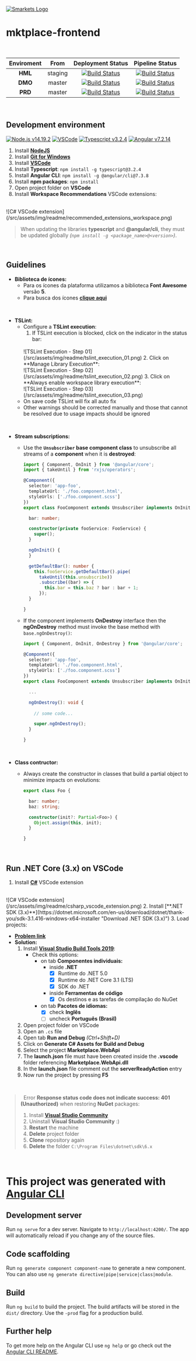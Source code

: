 [![Smarkets Logo](/src/assets/img/readme/smarkets_logo.png)](https://smarkets.com.br)

# mktplace-frontend

<br>

| Enviroment |  From   |                                                                                                          Deployment Status                                                                                                          |                                                                                                          Pipeline Status                                                                                                           |
| :--------: | :-----: | :---------------------------------------------------------------------------------------------------------------------------------------------------------------------------------------------------------------------------------: | :--------------------------------------------------------------------------------------------------------------------------------------------------------------------------------------------------------------------------------: |
|  **HML**   | staging | [![Build Status](https://vsrm.dev.azure.com/smarkets/_apis/public/Release/badge/8363c45e-bd6e-4af3-b058-f286ee56e829/2/2)](https://vsrm.dev.azure.com/smarkets/_apis/public/Release/badge/8363c45e-bd6e-4af3-b058-f286ee56e829/2/2) | [![Build Status](https://dev.azure.com/smarkets/Marketplace/_apis/build/status/Homologa%C3%A7%C3%A3o/CI-FRONT-HML?branchName=staging)](https://dev.azure.com/smarkets/Marketplace/_build/latest?definitionId=4&branchName=staging) |
|  **DMO**   | master  | [![Build Status](https://vsrm.dev.azure.com/smarkets/_apis/public/Release/badge/8363c45e-bd6e-4af3-b058-f286ee56e829/3/7)](https://vsrm.dev.azure.com/smarkets/_apis/public/Release/badge/8363c45e-bd6e-4af3-b058-f286ee56e829/3/7) |   [![Build Status](https://dev.azure.com/smarkets/Marketplace/_apis/build/status/Produ%C3%A7%C3%A3o/CI-FRONT-DMO?branchName=master)](https://dev.azure.com/smarkets/Marketplace/_build/latest?definitionId=11&branchName=master)   |
|  **PRD**   | master  | [![Build Status](https://vsrm.dev.azure.com/smarkets/_apis/public/Release/badge/8363c45e-bd6e-4af3-b058-f286ee56e829/3/5)](https://vsrm.dev.azure.com/smarkets/_apis/public/Release/badge/8363c45e-bd6e-4af3-b058-f286ee56e829/3/5) |   [![Build Status](https://dev.azure.com/smarkets/Marketplace/_apis/build/status/Produ%C3%A7%C3%A3o/CI-FRONT-PRD?branchName=master)](https://dev.azure.com/smarkets/Marketplace/_build/latest?definitionId=9&branchName=master)    |

<br>

## Development environment

[![Node.js v14.19.2](https://shields.smarkets.com.br/static/v1?label=node.js&message=v14.19.2&color=77b063&logo=nodedotjs&logoColor=fff&style=flat)](https://nodejs.org/download/release/v14.19.2/node-v14.19.2-x64.msi)
[![VSCode](https://shields.smarkets.com.br/static/v1?label=vscode&message=latest&color=0082cf&logo=visualstudiocode&logoColor=fff&style=flat)](https://code.visualstudio.com/download)
[![Typescript v3.2.4](https://shields.smarkets.com.br/static/v1?label=typescript&message=v3.2.4&color=3477c1&logo=typescript&logoColor=fff&style=flat)](https://www.npmjs.com/package/typescript/v/3.9.4)
[![Angular v7.2.14](https://shields.smarkets.com.br/static/v1?label=angular&message=v7.2.14&color=e94247&logo=angular&logoColor=fff&style=flat)](https://v7.angular.io/docs)

<!-- Badges Shields: https://shields.io/ (https://shields.smarkets.com.br/) -->

1. Install [**NodeJS**](https://nodejs.org/download/release/v14.19.2/node-v14.19.2-x64.msi "Download NodeJS")
2. Install [**Git for Windows**](https://gitforwindows.org "Download Git for Windows")
3. Install [**VSCode**](https://code.visualstudio.com/download "Download VSCode")
4. Install **Typescript**: `npm install -g typescript@3.2.4`
5. Install **Angular CLI**: `npm install -g @angular/cli@7.3.8`
6. Install **npm packages**: `npm install`
7. Open project folder on **VSCode**
8. Install **Workspace Recommendations** VSCode extensions:
  <br>
   ![C# VSCode extension](/src/assets/img/readme/recommended_extensions_workspace.png)

> When updating the libraries **typescript** and **@angular/cli**, they must be updated globally _(`npm install -g <package_name>@<version>`)_.

<br>

## Guidelines

- **Biblioteca de ícones:**
  - Para os ícones da plataforma utilizamos a biblioteca **Font Awesome** versão **5**.
  - Para busca dos ícones [**clique aqui**](https://fontawesome.com/v5/search?o=r&m=free "Buscar ícones Font Awesome 5 free")

<br>

- **TSLint:** 
  - Configure a **TSLint execution**:
    1. If TSLint execution is blocked, click on the indicator in the status bar: 
    <br>
    ![TSLint Execution - Step 01](/src/assets/img/readme/tslint_execution_01.png)
    2. Click on **Manage Library Execution**: 
    <br>
    ![TSLint Execution - Step 02](/src/assets/img/readme/tslint_execution_02.png)
    3. Click on **Always enable workspace library execution**: 
    <br>
    ![TSLint Execution - Step 03](/src/assets/img/readme/tslint_execution_03.png)
    <br>
  - On save code TSLint will fix all auto fix
  - Other warnings should be corrected manually and those that cannot be resolved due to usage impacts should be ignored

<br>

- **Stream subscriptions:**
  - Use the **`Unsubscriber` base component class** to unsubscribe all streams of a **component** when it is **destroyed**:

    ```ts
    import { Component, OnInit } from '@angular/core';
    import { takeUntil } from 'rxjs/operators';

    @Component({
      selector: 'app-foo',
      templateUrl: './foo.component.html',
      styleUrls: ['./foo.component.scss']
    })
    export class FooComponent extends Unsubscriber implements OnInit {

      bar: number;

      constructor(private fooService: FooService) {
        super();
      }

      ngOnInit() {
      }

      getDefaultBar(): number {
        this.fooService.getDefaultBar().pipe(
          takeUntil(this.unsubscribe))
          .subscribe((bar) => {
            this.bar = this.baz ? bar : bar + 1;
          });
      }

    }
    ```

  - If the component implements **OnDestroy** interface then the **ngOnDestroy** method must invoke the base method with `base.ngOnDestroy()`:
    ```ts
    import { Component, OnInit, OnDestroy } from '@angular/core';

    @Component({
      selector: 'app-foo',
      templateUrl: './foo.component.html',
      styleUrls: ['./foo.component.scss']
    })
    export class FooComponent extends Unsubscriber implements OnInit, OnDestroy {

      ...

      ngOnDestroy(): void {
        
        // some code...

        super.ngOnDestroy();
      }

    }
    ```


<br>

- **Class contructor:**
  - Always create the constructor in classes that build a partial object to minimize impacts on evolutions:

    ```ts
    export class Foo {

      bar: number;
      baz: string;

      constructor(init?: Partial<Foo>) {
        Object.assign(this, init);
      }

    }
    ```

<br>

## Run .NET Core (3.x) on VSCode

1. Install [**C#**](https://marketplace.visualstudio.com/items?itemName=ms-dotnettools.csharp "Install C# VSCode extension") VSCode extension
<br>
![C# VSCode extension](/src/assets/img/readme/csharp_vscode_extension.png)
2. Install [**.NET SDK (3.x)**](https://dotnet.microsoft.com/en-us/download/dotnet/thank-you/sdk-3.1.416-windows-x64-installer "Download .NET SDK (3.x)")
3. Load projects:

   - [**Problem link**](https://github.com/OmniSharp/omnisharp-roslyn/issues/1311#issuecomment-428361674 "Problem thread")
   - **Solution:**
     1. Install [**Visual Studio Build Tools 2019**](https://aka.ms/vs/16/release/vs_buildtools.exe "Visual Studio Build Tools 2019"):
         - Check this options:
            - on tab **Componentes individuais:**
              - inside **.NET**
                - [x] Runtime do .NET 5.0
                - [x] Runtime do .NET Core 3.1 (LTS)
                - [x] SDK do .NET
              - inside **Ferramentas de código**
                - [x] Os destinos e as tarefas de compilação do NuGet
            - on tab **Pacotes de idiomas:**
              - [x] check **Inglês**
              - [ ] uncheck **Português (Brasil)**
     2. Open project folder on VSCode
     3. Open an `.cs` file
     4. Open tab **Run and Debug** *(Ctrl+Shift+D)*
     5. Click on **Generate C# Assets for Build and Debug**
     6. Select the project **Marketplace.WebApi**
     7. The **launch.json** file must have been created inside the **.vscode** folder referencing **Marketplace.WebApi.dll**
     8. In the **launch.json** file comment out the **serverReadyAction** entry
     9. Now run the project by pressing **F5**

<br>

> &nbsp;
> Error **Response status code does not indicate success: 401 (Unauthorized)** when restoring **NuGet** packages:
> 1. Install [**Visual Studio Community**](https://aka.ms/vs/17/release/vs_community.exe "Download Visual Studio Community")
> 2. Uninstall **Visual Studio Community** :)
> 3. **Restart** the machine
> 4. **Delete** project folder
> 4. **Clone** repository again
> 4. **Delete** the folder `C:\Program Files\dotnet\sdk\6.x`
> &nbsp;

<br>

# This project was generated with [Angular CLI](https://github.com/angular/angular-cli)

## Development server

Run `ng serve` for a dev server. Navigate to `http://localhost:4200/`. The app will automatically reload if you change any of the source files.

## Code scaffolding

Run `ng generate component component-name` to generate a new component. You can also use `ng generate directive|pipe|service|class|module`.

## Build

Run `ng build` to build the project. The build artifacts will be stored in the `dist/` directory. Use the `-prod` flag for a production build.

<!-- 
## Running unit tests

Run `ng test` to execute the unit tests via [Karma](https://karma-runner.github.io).

## Running end-to-end tests

Run `ng e2e` to execute the end-to-end tests via [Protractor](http://www.protractortest.org/).
Before running the tests make sure you are serving the app via `ng serve`.
-->

## Further help

To get more help on the Angular CLI use `ng help` or go check out the [Angular CLI README](https://github.com/angular/angular-cli/blob/master/README.md).
